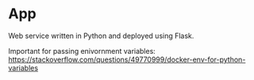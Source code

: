 # App
Web service written in Python and deployed using Flask.

Important for passing enivornment variables: https://stackoverflow.com/questions/49770999/docker-env-for-python-variables